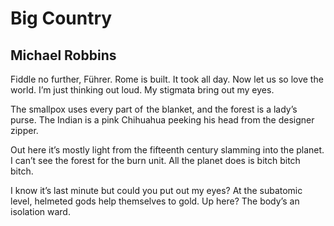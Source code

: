 # Big Country
## Michael Robbins
Fiddle no further, Führer. Rome is built.
It took all day. Now let us so
love the world. I’m just thinking out loud.
My stigmata bring out my eyes.

The smallpox uses every part of  the blanket,
and the forest is a lady’s purse.
The Indian is a pink Chihuahua peeking
his head from the designer zipper.

Out here it’s mostly light from the fifteenth
century slamming into the planet.
I can’t see the forest for the burn unit.
All the planet does is bitch bitch bitch.

I know it’s last minute but could you put
out my eyes? At the subatomic level,
helmeted gods help themselves to gold.
Up here? The body’s an isolation ward.
